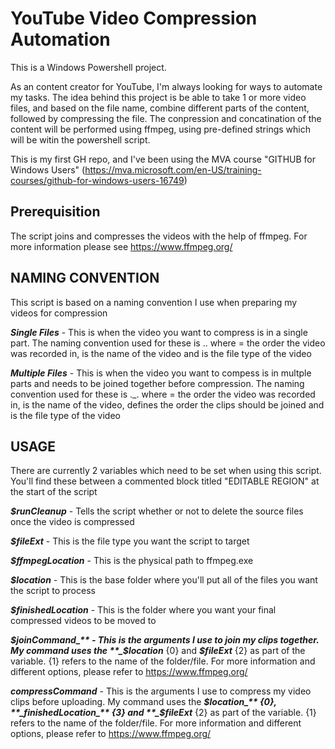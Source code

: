# YouTube Video Compression Automation

This is a Windows Powershell project. 

As an content creator for YouTube, I'm always looking for ways to automate my tasks. The idea behind this project is be able to take 1 or more video files, and based on the file name, combine different parts of the content, followed by compressing the file. The conpression and concatination of the content will be performed using ffmpeg, using pre-defined strings which will be witin the powershell script.

This is my first GH repo, and I've been using the MVA course "GITHUB for Windows Users" (https://mva.microsoft.com/en-US/training-courses/github-for-windows-users-16749)

## Prerequisition

The script joins and compresses the videos with the help of ffmpeg. For more information please see https://www.ffmpeg.org/

## NAMING CONVENTION

This script is based on a naming convention I use when preparing my videos for compression

**_Single Files_** - This is when the video you want to compress is in a single part. The naming convention used for these is <number>.<filename>.<extension> where <number> = the order the video was recorded in, <filename> is the name of the video and <extension> is the file type of the video
  
**_Multiple Files_** - This is when the video you want to compess is in multple parts and needs to be joined together before compression. The naming convention used for these is <number>.<filename>_<partNumber>.<extension> where <number> = the order the video was recorded in, <filename> is the name of the video, <partNumber> defines the order the clips should be joined and <extension> is the file type of the video 

## USAGE

There are currently 2 variables which need to be set when using this script. You'll find these between a commented block titled "EDITABLE REGION" at the start of the script

**_$runCleanup_** - Tells the script whether or not to delete the source files once the video is compressed

**_$fileExt_** - This is the file type you want the script to target

**_$ffmpegLocation_** - This is the physical path to ffmpeg.exe

**_$location_** - This is the base folder where you'll put all of the files you want the script to process

**_$finishedLocation_** - This is the folder where you want your final compressed videos to be moved to

**_$joinCommand_** - This is the arguments I use to join my clips together. My command uses the **_$location_** {0} and **_$fileExt_** {2} as part of the variable.  {1} refers to the name of the folder/file. For more information and different options, please refer to https://www.ffmpeg.org/

**_compressCommand_** - This is the arguments I use to compress my video clips before uploading. My command uses the **_$location_** {0}, **_finishedLocation_** {3} and **_$fileExt_** {2} as part of the variable.  {1} refers to the name of the folder/file. For more information and different options, please refer to https://www.ffmpeg.org/

